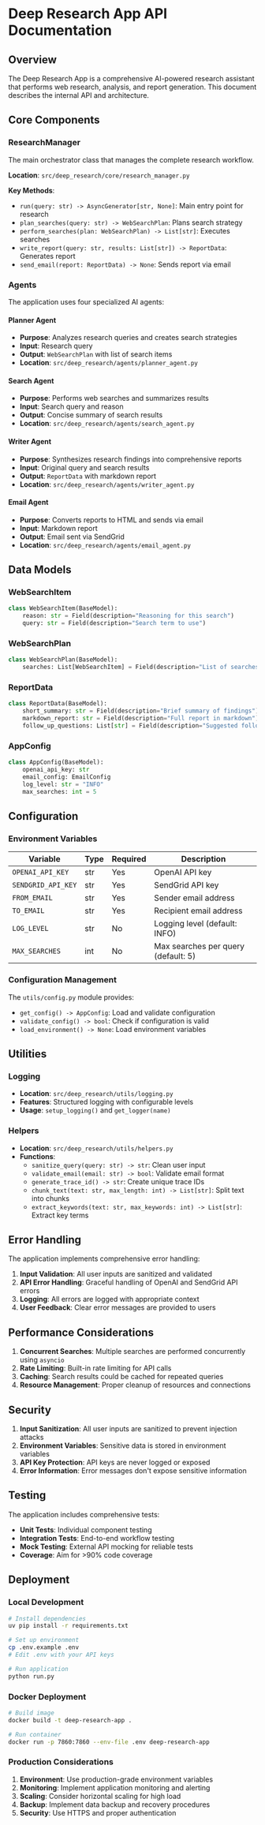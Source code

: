 # Deep Research App API Documentation

## Overview

The Deep Research App is a comprehensive AI-powered research assistant that performs web research, analysis, and report generation. This document describes the internal API and architecture.

## Core Components

### ResearchManager

The main orchestrator class that manages the complete research workflow.

**Location**: `src/deep_research/core/research_manager.py`

**Key Methods**:

- `run(query: str) -> AsyncGenerator[str, None]`: Main entry point for research
- `plan_searches(query: str) -> WebSearchPlan`: Plans search strategy
- `perform_searches(plan: WebSearchPlan) -> List[str]`: Executes searches
- `write_report(query: str, results: List[str]) -> ReportData`: Generates report
- `send_email(report: ReportData) -> None`: Sends report via email

### Agents

The application uses four specialized AI agents:

#### Planner Agent

- **Purpose**: Analyzes research queries and creates search strategies
- **Input**: Research query
- **Output**: `WebSearchPlan` with list of search items
- **Location**: `src/deep_research/agents/planner_agent.py`

#### Search Agent

- **Purpose**: Performs web searches and summarizes results
- **Input**: Search query and reason
- **Output**: Concise summary of search results
- **Location**: `src/deep_research/agents/search_agent.py`

#### Writer Agent

- **Purpose**: Synthesizes research findings into comprehensive reports
- **Input**: Original query and search results
- **Output**: `ReportData` with markdown report
- **Location**: `src/deep_research/agents/writer_agent.py`

#### Email Agent

- **Purpose**: Converts reports to HTML and sends via email
- **Input**: Markdown report
- **Output**: Email sent via SendGrid
- **Location**: `src/deep_research/agents/email_agent.py`

## Data Models

### WebSearchItem

```python
class WebSearchItem(BaseModel):
    reason: str = Field(description="Reasoning for this search")
    query: str = Field(description="Search term to use")
```

### WebSearchPlan

```python
class WebSearchPlan(BaseModel):
    searches: List[WebSearchItem] = Field(description="List of searches to perform")
```

### ReportData

```python
class ReportData(BaseModel):
    short_summary: str = Field(description="Brief summary of findings")
    markdown_report: str = Field(description="Full report in markdown")
    follow_up_questions: List[str] = Field(description="Suggested follow-up topics")
```

### AppConfig

```python
class AppConfig(BaseModel):
    openai_api_key: str
    email_config: EmailConfig
    log_level: str = "INFO"
    max_searches: int = 5
```

## Configuration

### Environment Variables

| Variable           | Type | Required | Description                         |
| ------------------ | ---- | -------- | ----------------------------------- |
| `OPENAI_API_KEY`   | str  | Yes      | OpenAI API key                      |
| `SENDGRID_API_KEY` | str  | Yes      | SendGrid API key                    |
| `FROM_EMAIL`       | str  | Yes      | Sender email address                |
| `TO_EMAIL`         | str  | Yes      | Recipient email address             |
| `LOG_LEVEL`        | str  | No       | Logging level (default: INFO)       |
| `MAX_SEARCHES`     | int  | No       | Max searches per query (default: 5) |

### Configuration Management

The `utils/config.py` module provides:

- `get_config() -> AppConfig`: Load and validate configuration
- `validate_config() -> bool`: Check if configuration is valid
- `load_environment() -> None`: Load environment variables

## Utilities

### Logging

- **Location**: `src/deep_research/utils/logging.py`
- **Features**: Structured logging with configurable levels
- **Usage**: `setup_logging()` and `get_logger(name)`

### Helpers

- **Location**: `src/deep_research/utils/helpers.py`
- **Functions**:
  - `sanitize_query(query: str) -> str`: Clean user input
  - `validate_email(email: str) -> bool`: Validate email format
  - `generate_trace_id() -> str`: Create unique trace IDs
  - `chunk_text(text: str, max_length: int) -> List[str]`: Split text into chunks
  - `extract_keywords(text: str, max_keywords: int) -> List[str]`: Extract key terms

## Error Handling

The application implements comprehensive error handling:

1. **Input Validation**: All user inputs are sanitized and validated
2. **API Error Handling**: Graceful handling of OpenAI and SendGrid API errors
3. **Logging**: All errors are logged with appropriate context
4. **User Feedback**: Clear error messages are provided to users

## Performance Considerations

1. **Concurrent Searches**: Multiple searches are performed concurrently using `asyncio`
2. **Rate Limiting**: Built-in rate limiting for API calls
3. **Caching**: Search results could be cached for repeated queries
4. **Resource Management**: Proper cleanup of resources and connections

## Security

1. **Input Sanitization**: All user inputs are sanitized to prevent injection attacks
2. **Environment Variables**: Sensitive data is stored in environment variables
3. **API Key Protection**: API keys are never logged or exposed
4. **Error Information**: Error messages don't expose sensitive information

## Testing

The application includes comprehensive tests:

- **Unit Tests**: Individual component testing
- **Integration Tests**: End-to-end workflow testing
- **Mock Testing**: External API mocking for reliable tests
- **Coverage**: Aim for >90% code coverage

## Deployment

### Local Development

```bash
# Install dependencies
uv pip install -r requirements.txt

# Set up environment
cp .env.example .env
# Edit .env with your API keys

# Run application
python run.py
```

### Docker Deployment

```bash
# Build image
docker build -t deep-research-app .

# Run container
docker run -p 7860:7860 --env-file .env deep-research-app
```

### Production Considerations

1. **Environment**: Use production-grade environment variables
2. **Monitoring**: Implement application monitoring and alerting
3. **Scaling**: Consider horizontal scaling for high load
4. **Backup**: Implement data backup and recovery procedures
5. **Security**: Use HTTPS and proper authentication
